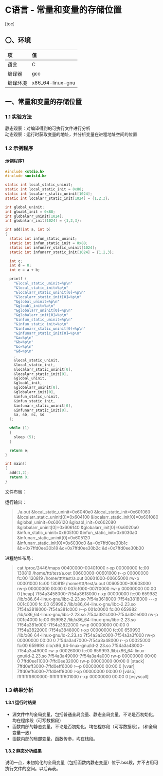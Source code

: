 # C语言 - 常量和变量的存储位置

[toc]

## 〇、环境

项 | 值
:--- | :---
语言 | C
编译器 | gcc
编译环境 | x86_64-linux-gnu

## 一、常量和变量的存储位置

### 1.1 实验方法

静态观察：对编译得到的可执行文件进行分析  
动态观察：运行时获取变量的地址，并分析变量在进程地址空间的位置  

### 1.2 示例程序

#### 示例程序1

```C
#include <stdio.h>
#include <unistd.h>

static int local_static_uninit;
static int local_static_init = 0x88;
static int localarr_static_uninit[1024];
static int localarr_static_init[1024] = {1,2,3};

int global_uninit;
int gloabl_init = 0x88;
int globalarr_uninit[1024];
int globalarr_init[1024] = {1,2,3};

int add(int a, int b)
{
  static int infun_static_uninit;
  static int infun_static_init = 0x88;
  static int infunarr_static_uninit[1024];
  static int infunarr_static_init[1024] = {1,2,3};

  int c;
  int d = 0;
  int e = a + b;

  printf (
    "&local_static_uninit=%p\n"
    "&local_static_init=%p\n"
    "&localarr_static_uninit[0]=%p\n"
    "&localarr_static_init[0]=%p\n"
    "&global_uninit=%p\n"
    "&gloabl_init=%p\n"
    "&globalarr_uninit[0]=%p\n"
    "&globalarr_init[0]=%p\n"
    "&infun_static_uninit=%p\n"
    "&infun_static_init=%p\n"
    "&infunarr_static_uninit[0]=%p\n"
    "&infunarr_static_init[0]=%p\n"
    "&a=%p\n"
    "&b=%p\n"
    "&c=%p\n"
    "&d=%p\n"
    ,
    &local_static_uninit,
    &local_static_init,
    &localarr_static_uninit[0],
    &localarr_static_init[0],
    &global_uninit,
    &gloabl_init,
    &globalarr_uninit[0],
    &globalarr_init[0],
    &infun_static_uninit,
    &infun_static_init,
    &infunarr_static_uninit[0],
    &infunarr_static_init[0],
    &a, &b, &c, &d
  );

  while (1)
  {
    sleep (5);
  }

  return e;
}

int main()
{
  add(1,2);
  return 0;
}
```

文件布局：

运行输出：
> ./a.out
&local_static_uninit=0x6040e0
&local_static_init=0x601060
&localarr_static_uninit[0]=0x604100
&localarr_static_init[0]=0x601080
&global_uninit=0x606120
&gloabl_init=0x602080
&globalarr_uninit[0]=0x606140
&globalarr_init[0]=0x6020a0
&infun_static_uninit=0x605100
&infun_static_init=0x6030a0
&infunarr_static_uninit[0]=0x605120
&infunarr_static_init[0]=0x6030c0
&a=0x7ffd0ee30b1c
&b=0x7ffd0ee30b18
&c=0x7ffd0ee30b2c
&d=0x7ffd0ee30b30

进程地址布局：
>cat /proc/2446/maps 
00400000-00401000 r-xp 00000000 fc:00 130819                             /home/ttt/test/a.out
00600000-00601000 r--p 00000000 fc:00 130819                             /home/ttt/test/a.out
00601000-00605000 rw-p 00001000 fc:00 130819                             /home/ttt/test/a.out
00605000-00608000 rw-p 00000000 00:00 0 
007cf000-007f0000 rw-p 00000000 00:00 0                                  [heap]
7f54a3458000-7f54a3618000 r-xp 00000000 fc:00 659982                     /lib/x86_64-linux-gnu/libc-2.23.so
7f54a3618000-7f54a3818000 ---p 001c0000 fc:00 659982                     /lib/x86_64-linux-gnu/libc-2.23.so
7f54a3818000-7f54a381c000 r--p 001c0000 fc:00 659982                     /lib/x86_64-linux-gnu/libc-2.23.so
7f54a381c000-7f54a381e000 rw-p 001c4000 fc:00 659982                     /lib/x86_64-linux-gnu/libc-2.23.so
7f54a381e000-7f54a3822000 rw-p 00000000 00:00 0 
7f54a3822000-7f54a3848000 r-xp 00000000 fc:00 659993                     /lib/x86_64-linux-gnu/ld-2.23.so
7f54a3a3c000-7f54a3a3f000 rw-p 00000000 00:00 0 
7f54a3a47000-7f54a3a48000 r--p 00025000 fc:00 659993                     /lib/x86_64-linux-gnu/ld-2.23.so
7f54a3a48000-7f54a3a49000 rw-p 00026000 fc:00 659993                     /lib/x86_64-linux-gnu/ld-2.23.so
7f54a3a49000-7f54a3a4a000 rw-p 00000000 00:00 0 
7ffd0ee11000-7ffd0ee32000 rw-p 00000000 00:00 0                          [stack]
7ffd0eff3000-7ffd0eff6000 r--p 00000000 00:00 0                          [vvar]
7ffd0eff6000-7ffd0eff8000 r-xp 00000000 00:00 0                          [vdso]
ffffffffff600000-ffffffffff601000 r-xp 00000000 00:00 0                  [vsyscall]

### 1.3 结果分析

#### 1.3.1 运行时结果

- 源文件中的全局变量，包括普通全局变量、静态全局变量，不论是否初始化，均在程序段（可写数据段）
- 函数内部的静态变量，不论是否初始化，均在程序段（可写数据段）。（和全局变量一致）
- 函数内部的局部变量，函数传参，均在栈段。

#### 1.3.2 静态分析结果

说明一点，未初始化的全局变量（包括函数内静态变量）位于.bss段，并不占用可执行文件的空间。以后再表。
